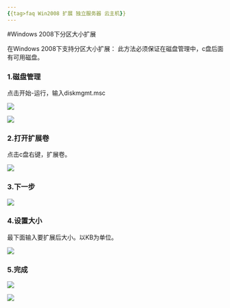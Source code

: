 ```yaml
---
{{tag>faq Win2008 扩展 独立服务器 云主机}}
---
```


#Windows 2008下分区大小扩展


在Windows 2008下支持分区大小扩展：
此方法必须保证在磁盘管理中，c盘后面有可用磁盘。
    
###    1.磁盘管理
点击开始-运行，输入diskmgmt.msc

![][1]


![][2]

###   2.打开扩展卷
点击c盘右键，扩展卷。

![][3]

###  3.下一步

![][4]

###  4.设置大小
最下面输入要扩展后大小。以KB为单位。

![][5]

###  5.完成

![][6]

![][6-1]

[1]:http://voga.emagineconcept.com/knowledgebase/diskmgmt.msc.jpg
[2]:http://voga.emagineconcept.com/knowledgebase/diskconfig1.jpg
[3]:http://voga.emagineconcept.com/knowledgebase/diskconfig2.jpg
[4]:http://voga.emagineconcept.com/knowledgebase/diskconfig3.jpg
[5]:http://voga.emagineconcept.com/knowledgebase/diskconfig4.jpg
[6]:http://voga.emagineconcept.com/knowledgebase/diskconfig5.jpg
[6-1]:http://voga.emagineconcept.com/knowledgebase/diskconfig6.jpg